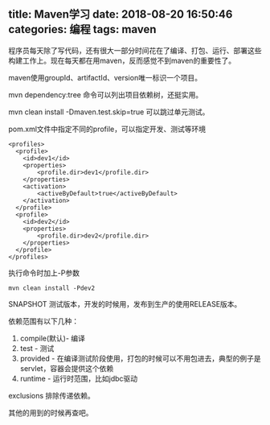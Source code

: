 title: Maven学习
date: 2018-08-20 16:50:46
categories: 编程
tags: maven
---
程序员每天除了写代码，还有很大一部分时间花在了编译、打包、运行、部署这些构建工作上。现在每天都在用maven，反而感觉不到maven的重要性了。

<!-- more -->

maven使用groupId、artifactId、version唯一标识一个项目。

mvn dependency:tree 命令可以列出项目依赖树，还挺实用。

mvn clean install -Dmaven.test.skip=true 可以跳过单元测试。

pom.xml文件中指定不同的profile，可以指定开发、测试等环境

```
<profiles>
  <profile>
    <id>dev1</id>
    <properties>
        <profile.dir>dev1</profile.dir>
    </properties>
    <activation>
        <activeByDefault>true</activeByDefault>
    </activation>
  </profile>
  <profile>
    <id>dev2</id>
    <properties>
        <profile.dir>dev2</profile.dir>
    </properties>
  </profile>
</profiles>

```

执行命令时加上-P参数

```
mvn clean install -Pdev2 
```

SNAPSHOT 测试版本，开发的时候用，发布到生产的使用RELEASE版本。

依赖范围有以下几种：

1. compile(默认)- 编译
2. test - 测试
3. provided - 在编译测试阶段使用，打包的时候可以不用包进去，典型的例子是servlet，容器会提供这个依赖
4. runtime - 运行时范围，比如jdbc驱动

exclusions 排除传递依赖。

其他的用到的时候再查吧。

